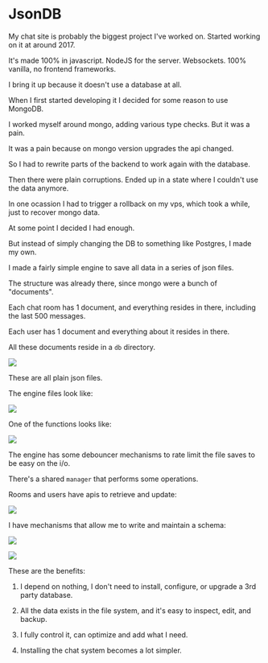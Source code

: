 # JsonDB

My chat site is probably the biggest project I've worked on. Started working on it at around 2017.

It's made 100% in javascript. NodeJS for the server. Websockets. 100% vanilla, no frontend frameworks.

I bring it up because it doesn't use a database at all.

When I first started developing it I decided for some reason to use MongoDB.

I worked myself around mongo, adding various type checks. But it was a pain.

It was a pain because on mongo version upgrades the api changed.

So I had to rewrite parts of the backend to work again with the database.

Then there were plain corruptions. Ended up in a state where I couldn't use the data anymore.

In one ocassion I had to trigger a rollback on my vps, which took a while, just to recover mongo data.

At some point I decided I had enough.

But instead of simply changing the DB to something like Postgres, I made my own.

I made a fairly simple engine to save all data in a series of json files.

The structure was already there, since mongo were a bunch of "documents".

Each chat room has 1 document, and everything resides in there, including the last 500 messages.

Each user has 1 document and everything about it resides in there.

All these documents reside in a `db` directory.

![](https://i.imgur.com/cSkCZCv.jpg)

These are all plain json files.

The engine files look like:

![](https://i.imgur.com/tEsYwND.jpg)

One of the functions looks like:

![](https://i.imgur.com/5B91WX1.jpg)

The engine has some debouncer mechanisms to rate limit the file saves to be easy on the i/o.

There's a shared `manager` that performs some operations.

Rooms and users have apis to retrieve and update:

![](https://i.imgur.com/P4IMo1c.jpg)

I have mechanisms that allow me to write and maintain a schema:

![](https://i.imgur.com/ojflW7C.jpg)

![](https://i.imgur.com/R31m2yV.jpg)

These are the benefits:

1) I depend on nothing, I don't need to install, configure, or upgrade a 3rd party database.

1) All the data exists in the file system, and it's easy to inspect, edit, and backup.

1) I fully control it, can optimize and add what I need.

1) Installing the chat system becomes a lot simpler.
